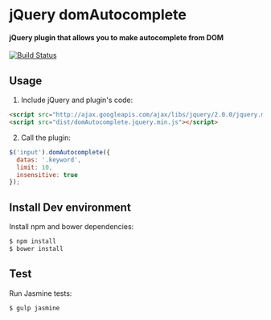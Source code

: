 # jQuery domAutocomplete

#### jQuery plugin that allows you to make autocomplete from DOM

[![Build Status](https://travis-ci.org/oziks/domAutocomplete.svg)](https://travis-ci.org/oziks/domAutocomplete)

## Usage

1. Include jQuery and plugin's code:
```html
<script src="http://ajax.googleapis.com/ajax/libs/jquery/2.0.0/jquery.min.js"></script>
<script src="dist/domAutocomplete.jquery.min.js"></script>
```

2. Call the plugin:
```javascript
$('input').domAutocomplete({
  datas: '.keyword',
  limit: 10,
  insensitive: true
});
```

## Install Dev environment

Install npm and bower dependencies:
```sh
$ npm install
$ bower install
```

## Test

Run Jasmine tests:
```sh
$ gulp jasmine
```
